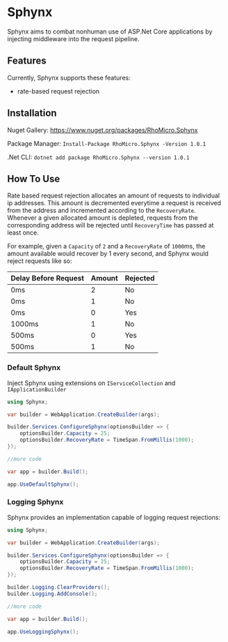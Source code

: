 # Sphynx #

Sphynx aims to combat nonhuman use of ASP.Net Core applications by injecting middleware into the request pipeline.

## Features ##

Currently, Sphynx supports these features:
* rate-based request rejection

## Installation ##

Nuget Gallery: https://www.nuget.org/packages/RhoMicro.Sphynx

Package Manager: `Install-Package RhoMicro.Sphynx -Version 1.0.1`

.Net CLI: `dotnet add package RhoMicro.Sphynx --version 1.0.1`

## How To Use ##

Rate based request rejection allocates an amount of requests to individual ip addresses. This amount is decremented everytime a request is received from the address and incremented according to the `RecoveryRate`. Whenever a given allocated amount is depleted, requests from the corresponding address will be rejected until `RecoveryTime` has passed at least once.

For example, given a `Capacity` of `2` and a `RecoveryRate` of `1000`ms, the amount available would recover by 1 every second, and Sphynx would reject requests like so:

Delay Before Request | Amount | Rejected
-------------------- | ------ | --------
0ms		     | 2      | No
0ms		     | 1      | No
0ms		     | 0      | Yes
1000ms		     | 1      | No
500ms		     | 0      | Yes
500ms                | 1      | No


### Default Sphynx ###

Inject Sphynx using extensions on `IServiceCollection` and `IApplicationBuilder`
```cs
using Sphynx;

var builder = WebApplication.CreateBuilder(args);

builder.Services.ConfigureSphynx(optionsBuilder => {
	optionsBuilder.Capacity = 25;
	optionsBuilder.RecoveryRate = TimeSpan.FromMillis(1000);
});

//more code

var app = builder.Build();

app.UseDefaultSphynx();
```

### Logging Sphynx ###

Sphynx provides an implementation capable of logging request rejections:
```cs
using Sphynx;

var builder = WebApplication.CreateBuilder(args);

builder.Services.ConfigureSphynx(optionsBuilder => {
	optionsBuilder.Capacity = 25;
	optionsBuilder.RecoveryRate = TimeSpan.FromMillis(1000);
});

builder.Logging.ClearProviders();
builder.Logging.AddConsole();

//more code

var app = builder.Build();

app.UseLoggingSphynx();
```
